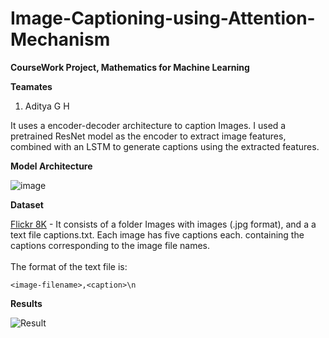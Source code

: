 # Image-Captioning-using-Attention-Mechanism
**CourseWork Project, Mathematics for Machine Learning**

**Teamates**

1. Aditya G H

It uses a encoder-decoder architecture to caption Images. I used a pretrained ResNet model as the encoder to extract image features, combined with an LSTM to generate captions using the extracted features.

**Model Architecture**

![image](https://github.com/bcsamrudh/Image-Captioning-using-Attention-Mechanism/assets/114090255/069ab7ee-d611-4775-ba64-5b294d84c1c4)

**Dataset**

[Flickr 8K](https://www.kaggle.com/datasets/adityajn105/flickr8k) - It consists of a folder Images with images (.jpg format), and a a text file captions.txt. Each image has five captions each.
containing the captions corresponding to the image file names. 
<br>
<br>
The format of the text file is:
```
<image-filename>,<caption>\n
```
**Results**

![Result](https://github.com/user-attachments/assets/062a4aac-5c6b-40ab-9539-838e98a3769a)
